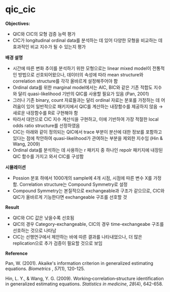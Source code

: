 # qic_cic

**Objectives:** 

- QIC와 CIC의 모형 검증 능력 평가
- CIC가 longitudinal ordinal data를 분석하는 데 있어 다양한 모형을 비교하는 데 효과적인 비교 지수가 될 수 있는지 평가

**배경 설명**

- 시간에 따른 변화 추이를 분석하기 위한 모형으로는 linear mixed model이 전통적인 방법으로 선호되어왔으나, 데이터의 속성에 따라 mean structure와 correlation structure를 각각 올바르게 설정해주어야 함
- Ordinal data를 위한 marginal model에서는 AIC, BIC와 같은 기존 적합도 지수와 달리 quasi-likelihood 기반의 QIC를 사용할 필요가 있음 (Pan, 2001)
- 그러나 기존 binary, count 자료들과는 달리 ordinal 자료는 분포를 가정하는 데 어려움이 있어 일반적으로 패키지에서 QIC를 계산하는 내장함수를 제공하지 않음 → 새로운 내장함수를 R로 구현해야 함
- 따라서 대안으로 CIC 지수 계산식을 구현하고, 이에 기반하여 가장 적절한 local odds ratio structure를 선정하였음
- CIC는 아래와 같이 정의되는 QIC에서 trace 부분이 분산에 대한 정보를 포함하고 있다는 점에 착안하여 quasi-likelihood가 관여하는 부분을 제외한 지수임 (Hin & Wang, 2009)
- Ordinal data를 분석하는 데 사용하는 r 패키지 중 하나인 repolr 패키지에 내장된 QIC 함수를 가지고 와서 CIC를 구성함

**시뮬레이션**

- Possion 분포 하에서 1000개의 sample에 4개 시점, 시점에 따른 변수 X를 가정함. Correlation structure는 Compound Symmetry로 설정
- Compound Symmetry는 본질적으로 exchangeable과 구조가 같으므로, CIC와 QIC가 올바르게 기능한다면 exchangeable 구조를 선호할 것

**Result**

- QIC와 CIC 값은 낮을수록 선호됨
- QIC의 경우 Category-exchangeable, CIC의 경우 time-exchangeabe 구조를 선호하는 것으로 나타남
- CIC는 선행연구에서 제안하는 바에 따른 결과를 나타내었으나, 더 많은 replication으로 추가 검증이 필요할 것으로 보임

**Reference**

Pan, W. (2001). Akaike's information criterion in generalized estimating equations. *Biometrics*
, *57*(1), 120-125.

Hin, L. Y., & Wang, Y. G. (2009). Working‐correlation‐structure identification in generalized estimating equations. *Statistics in medicine*, *28*(4), 642-658.

